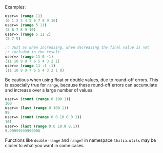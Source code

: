 Examples:

```clojure
user=> (range 11)
(0 1 2 3 4 5 6 7 8 9 10)
user=> (range 5 11)
(5 6 7 8 9 10)
user=> (range 5 11 2)
(5 7 9)

;; Just as when increasing, when decreasing the final value is not
;; included in the result.
user=> (range 11 0 -1)
(11 10 9 8 7 6 5 4 3 2 1)
user=> (range 11 -1 -1)
(11 10 9 8 7 6 5 4 3 2 1 0)
```

Be cautious when using float or double values, due to round-off
errors.  This is especially true for `range`, because these round-off
errors can accumulate and increase over a large number of values.

```clojure
user=> (count (range 0 100 1))
100
user=> (last (range 0 100 1))
99
user=> (count (range 0.0 10.0 0.1))
101
user=> (last (range 0.0 10.0 0.1))
9.99999999999998
```

Functions like `double-range` and `rangef` in namespace `thalia.utils`
may be closer to what you want in some cases.

